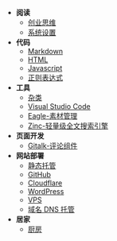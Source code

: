 - **阅读**
  - [创业思维](startup.md)
  - [系统设置](windows.md)
- **代码**
  - [Markdown](code/Markdown.md)
  - [HTML](code/HTML.md)
  - [Javascript](code/Javascript.md)
  - [正则表达式](code/Regex.md)
- **工具**
  - [杂类](tools/)
  - [Visual Studio Code](tools/VSCode.md)
  - [Eagle-素材管理](tools/Eagle.md)
  - [Zinc-轻量级全文搜索引擎](tools/ZincSearch.md)
- **页面开发**
  - [Gitalk-评论组件](web/Gitalk.md)
- **网站部署**
  - [静态托管](deploy/Static.md)
  - [GitHub](deploy/GitHub.md)
  - [Cloudflare](deploy/Cloudflare.md)
  - [WordPress](deploy/WordPress.md)
  - [VPS](deploy/VPS.md)
  - [域名 DNS 托管](deploy/DNS.md)
- **居家**
  - [厨房](family/kitchen.md)
